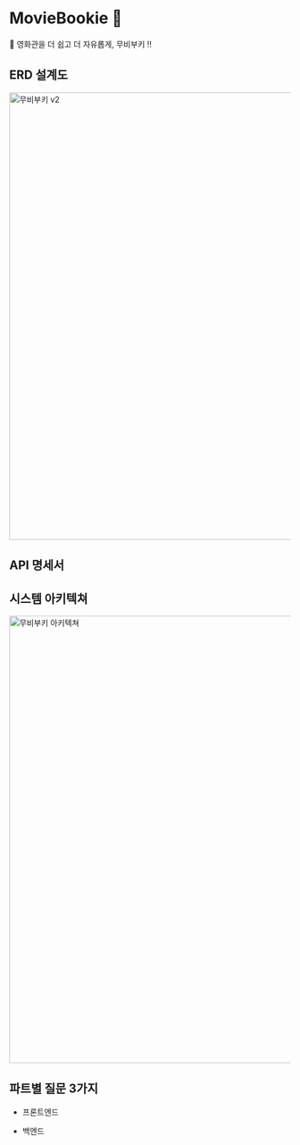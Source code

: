 # MovieBookie 👋
🍿 영화관을 더 쉽고 더 자유롭게, 무비부키 ‼️

## ERD 설계도
<img width="800" alt="무비부키 v2" src="https://github.com/user-attachments/assets/5c64e8f3-5231-48f4-8035-7a2093cc22e3" />

## API 명세서

## 시스템 아키텍쳐
<img width="800" alt="무비부키 아키텍쳐" src="https://github.com/user-attachments/assets/06596f16-11b0-4331-891c-d0b1291ad704" />

## 파트별 질문 3가지
* 프론트엔드

* 백엔드
